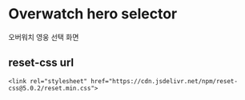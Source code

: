 # Overwatch hero selector

오버워치 영웅 선택 화면

## reset-css url

```url
<link rel="stylesheet" href="https://cdn.jsdelivr.net/npm/reset-css@5.0.2/reset.min.css">
```
